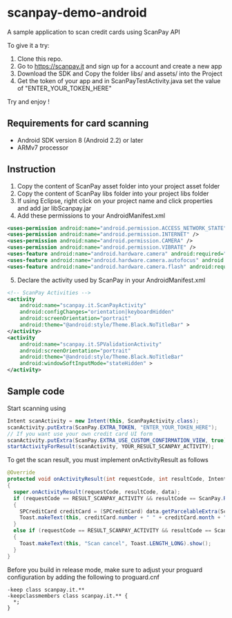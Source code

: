 scanpay-demo-android
====================

A sample application to scan credit cards using ScanPay API

To give it a try:

1. Clone this repo.
2. Go to https://scanpay.it and sign up for a account and create a new app
3. Download the SDK and Copy the folder libs/ and assets/ into the Project
4. Get the token of your app and in ScanPayTestActivity.java set the value of "ENTER_YOUR_TOKEN_HERE"

Try and enjoy !


Requirements for card scanning
------------------------------

* Android SDK version 8 (Android 2.2) or later 
* ARMv7 processor

Instruction
-----------

1. Copy the content of ScanPay asset folder into your project asset folder
2. Copy the content of ScanPay libs folder into your project libs folder
3. If using Eclipse, right click on your project name and click properties and add jar libScanpay.jar
4. Add these permissions to your AndroidManifest.xml

  ```xml
  <uses-permission android:name="android.permission.ACCESS_NETWORK_STATE" />
  <uses-permission android:name="android.permission.INTERNET" />
  <uses-permission android:name="android.permission.CAMERA" />
  <uses-permission android:name="android.permission.VIBRATE" />
  <uses-feature android:name="android.hardware.camera" android:required="false" />
  <uses-feature android:name="android.hardware.camera.autofocus" android:required="false" />
  <uses-feature android:name="android.hardware.camera.flash" android:required="false" />
  ```

5. Declare the activity used by ScanPay in your AndroidManifest.xml

  ```xml
  <!-- ScanPay Activities -->
  <activity
      android:name="scanpay.it.ScanPayActivity"
      android:configChanges="orientation|keyboardHidden"
      android:screenOrientation="portrait"
      android:theme="@android:style/Theme.Black.NoTitleBar" >
  </activity>
  <activity
      android:name="scanpay.it.SPValidationActivity"
      android:screenOrientation="portrait"
      android:theme="@android:style/Theme.Black.NoTitleBar"
      android:windowSoftInputMode="stateHidden" >
  </activity>
  ```

Sample code
-----------

Start scanning using
  ```java
  Intent scanActivity = new Intent(this, ScanPayActivity.class);
  scanActivity.putExtra(ScanPay.EXTRA_TOKEN, "ENTER_YOUR_TOKEN_HERE");
  // If you want use your own credit card UI form
  scanActivity.putExtra(ScanPay.EXTRA_USE_CUSTOM_CONFIRMATION_VIEW, true);
  startActivityForResult(scanActivity, YOUR_RESULT_SCANPAY_ACTIVITY);
  ```

To get the scan result, you must implement onActivityResult as follows

  ```java
  @Override
  protected void onActivityResult(int requestCode, int resultCode, Intent data)
  {
    super.onActivityResult(requestCode, resultCode, data);
    if (requestCode == RESULT_SCANPAY_ACTIVITY && resultCode == ScanPay.RESULT_SCAN_SUCCESS)
    {
      SPCreditCard creditCard = (SPCreditCard) data.getParcelableExtra(ScanPay.EXTRA_CREDITCARD);
      Toast.makeText(this, creditCard.number + " " + creditCard.month + "/" + creditCard.year + " " + creditCard.cvv, Toast.LENGTH_LONG).show();
    }
    else if (requestCode == RESULT_SCANPAY_ACTIVITY && resultCode == ScanPay.RESULT_SCAN_SUCCESS)
    {
      Toast.makeText(this, "Scan cancel", Toast.LENGTH_LONG).show();
    }
  }
  ```

Before you build in release mode, make sure to adjust your proguard configuration by adding the following to proguard.cnf

  ```
  -keep class scanpay.it.**
  -keepclassmembers class scanpay.it.** {
    *;
  }
  ```
